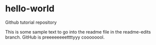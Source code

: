 hello-world
===========

Github tutorial repository 

This is some sample text to go into the readme file in the readme-edits branch. GitHub is preeeeeeeettttyyy coooooool.
